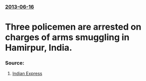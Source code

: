 ### [2013-06-16](/news/2013/06/16/index.md)

# Three policemen are arrested on charges of arms smuggling in Hamirpur, India. 




### Source:

1. [Indian Express](http://www.indianexpress.com/news/three-constables-arrested-for-arms-smuggling/1130018/)
